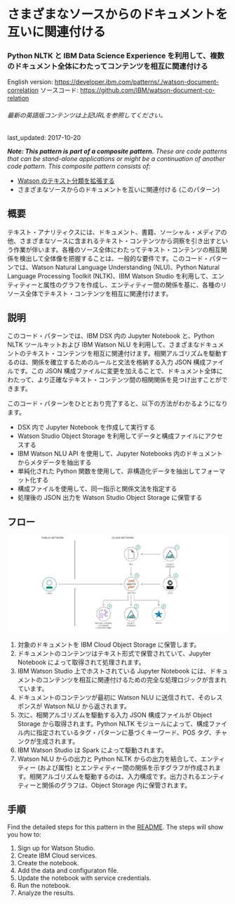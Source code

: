 # さまざまなソースからのドキュメントを互いに関連付ける

### Python NLTK と IBM Data Science Experience を利用して、複数のドキュメント全体にわたってコンテンツを相互に関連付ける

English version: https://developer.ibm.com/patterns/./watson-document-correlation
  ソースコード: https://github.com/IBM/watson-document-co-relation

###### 最新の英語版コンテンツは上記URLを参照してください。
last_updated: 2017-10-20

 
_**Note: This pattern is part of a composite pattern.** These are code patterns that can be stand-alone applications or might be a continuation of another code pattern. This composite pattern consists of:_

* [Watson のテキスト分類を拡張する](https://github.com/IBM/japan-technology/blob/main/Code-Patterns/extend-watson-text-classification/)
* さまざまなソースからのドキュメントを互いに関連付ける (このパターン)

## 概要

テキスト・アナリティクスには、ドキュメント、書籍、ソーシャル・メディアの他、さまざまなソースに含まれるテキスト・コンテンツから洞察を引き出すという作業が伴います。各種のソース全体にわたってテキスト・コンテンツの相互関係を検出して全体像を把握することは、一般的な要件です。このコード・パターンでは、Watson Natural Language Understanding (NLU)、Python Natural Language Processing Toolkit (NLTK)、IBM Watson Studio を利用して、エンティティーと属性のグラフを作成し、エンティティー間の関係を基に、各種のリソース全体でテキスト・コンテンツを相互に関連付けます。

## 説明

このコード・パターンでは、IBM DSX 内の Jupyter Notebook と、Python NLTK ツールキットおよび IBM Watson NLU を利用して、さまざまなドキュメントのテキスト・コンテンツを相互に関連付けます。相関アルゴリズムを駆動するのは、関係を確立するためのルールと文法を格納する入力 JSON 構成ファイルです。この JSON 構成ファイルに変更を加えることで、ドキュメント全体にわたって、より正確なテキスト・コンテンツ間の相関関係を見つけ出すことができます。

このコード・パターンをひととおり完了すると、以下の方法がわかるようになります。

* DSX 内で Jupyter Notebook を作成して実行する
* Watson Studio Object Storage を利用してデータと構成ファイルにアクセスする
* IBM Watson NLU API を使用して、Jupyter Notebooks 内のドキュメントからメタデータを抽出する
* 単純化された Python 関数を使用して、非構造化データを抽出してフォーマット化する
* 構成ファイルを使用して、同一指示と関係文法を指定する
* 処理後の JSON 出力を Watson Studio Object Storage に保管する

## フロー

![フロー](./images/document-correlation-arch.png)

1. 対象のドキュメントを IBM Cloud Object Storage に保管します。
2. ドキュメントのコンテンツはテキスト形式で保管されていて、Jupyter Notebook によって取得されて処理されます。
3. IBM Watson Studio 上でホストされている Jupyter Notebook には、ドキュメントのコンテンツを相互に関連付けるための完全な処理ロジックが含まれています。
4. ドキュメントのコンテンツが最初に Watson NLU に送信されて、そのレスポンスが Watson NLU から返されます。
5. 次に、相関アルゴリズムを駆動する入力 JSON 構成ファイルが Object Storage から取得されます。Python NLTK モジュールによって、構成ファイル内に指定されているタグ・パターンに基づくキーワード、POS タグ、チャンクが生成されます。
6. IBM Watson Studio は Spark によって駆動されます。
7. Watson NLU からの出力と Python NLTK からの出力を結合して、エンティティー (および属性) とエンティティー間の関係を示すグラフが作成されます。相関アルゴリズムを駆動するのは、入力構成です。出力されるエンティティーと関係のグラフは、Object Storage 内に保管されます。

## 手順

Find the detailed steps for this pattern in the [README](https://github.com/IBM/watson-document-co-relation/blob/master/README.md). The steps will show you how to:

1. Sign up for Watson Studio.
2. Create IBM Cloud services.
3. Create the notebook.
4. Add the data and configuraton file.
5. Update the notebook with service credentials.
6. Run the notebook.
7. Analyze the results.
